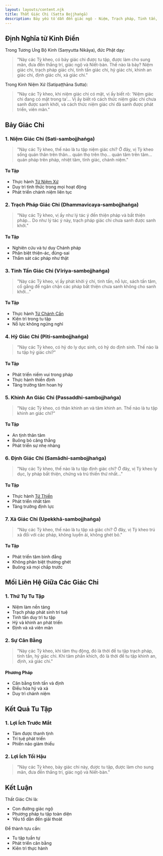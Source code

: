 ```yaml
---
layout: layouts/content.njk
title: Thất Giác Chi (Satta Bojjhaṅgā)
description: Bảy yếu tố dẫn đến giác ngộ - Niệm, Trạch pháp, Tinh tấn, Hỷ, Khinh an, Định, Xả
---
```


## Định Nghĩa từ Kinh Điển

Trong Tương Ưng Bộ Kinh (Saṃyutta Nikāya), đức Phật dạy:

> "Này các Tỳ kheo, có bảy giác chi được tu tập, được làm cho sung mãn, đưa đến thắng trí, giác ngộ và Niết-bàn. Thế nào là bảy? Niệm giác chi, trạch pháp giác chi, tinh tấn giác chi, hỷ giác chi, khinh an giác chi, định giác chi, xả giác chi."

Trong Kinh Niệm Xứ (Satipaṭṭhāna Sutta):

> "Này các Tỳ kheo, khi niệm giác chi có mặt, vị ấy biết rõ: 'Niệm giác chi đang có mặt trong ta'... Vị ấy biết rõ cách thức niệm giác chi chưa sanh được sanh khởi, và cách thức niệm giác chi đã sanh được phát triển, viên mãn."

## Bảy Giác Chi

### 1. Niệm Giác Chi (Sati-sambojjhaṅga)
> "Này các Tỳ kheo, thế nào là tu tập niệm giác chi? Ở đây, vị Tỳ kheo sống quán thân trên thân... quán thọ trên thọ... quán tâm trên tâm... quán pháp trên pháp, nhiệt tâm, tỉnh giác, chánh niệm."

#### Tu Tập
- Thực hành [Tứ Niệm Xứ](/content/tu-niem-xu/)
- Duy trì tỉnh thức trong mọi hoạt động
- Phát triển chánh niệm liên tục

### 2. Trạch Pháp Giác Chi (Dhammavicaya-sambojjhaṅga)
> "Này các Tỳ kheo, vị ấy như lý tác ý đến thiện pháp và bất thiện pháp... Do như lý tác ý này, trạch pháp giác chi chưa sanh được sanh khởi."

#### Tu Tập
- Nghiên cứu và tư duy Chánh pháp
- Phân biệt thiện-ác, đúng-sai
- Thẩm sát các pháp như thật

### 3. Tinh Tấn Giác Chi (Vīriya-sambojjhaṅga)
> "Này các Tỳ kheo, vị ấy phát khởi ý chí, tinh tấn, nỗ lực, sách tấn tâm, cố gắng để ngăn chận các pháp bất thiện chưa sanh không cho sanh khởi..."

#### Tu Tập
- Thực hành [Tứ Chánh Cần](/content/tu-chanh-can/)
- Kiên trì trong tu tập
- Nỗ lực không ngừng nghỉ

### 4. Hỷ Giác Chi (Pīti-sambojjhaṅga)
> "Này các Tỳ kheo, có hỷ do ly dục sinh, có hỷ do định sinh. Thế nào là tu tập hỷ giác chi?"

#### Tu Tập
- Phát triển niềm vui trong pháp
- Thực hành thiền định
- Tăng trưởng tâm hoan hỷ

### 5. Khinh An Giác Chi (Passaddhi-sambojjhaṅga)
> "Này các Tỳ kheo, có thân khinh an và tâm khinh an. Thế nào là tu tập khinh an giác chi?"

#### Tu Tập
- An tịnh thân tâm
- Buông bỏ căng thẳng
- Phát triển sự nhẹ nhàng

### 6. Định Giác Chi (Samādhi-sambojjhaṅga)
> "Này các Tỳ kheo, thế nào là tu tập định giác chi? Ở đây, vị Tỳ kheo ly dục, ly pháp bất thiện, chứng và trú thiền thứ nhất..."

#### Tu Tập
- Thực hành [Tứ Thiền](/content/tu-thien/)
- Phát triển nhất tâm
- Tăng trưởng định lực

### 7. Xả Giác Chi (Upekkhā-sambojjhaṅga)
> "Này các Tỳ kheo, thế nào là tu tập xả giác chi? Ở đây, vị Tỳ kheo trú xả đối với các pháp, không luyến ái, không ghét bỏ."

#### Tu Tập
- Phát triển tâm bình đẳng
- Không phân biệt thương ghét
- Buông xả mọi chấp trước

## Mối Liên Hệ Giữa Các Giác Chi

### 1. Thứ Tự Tu Tập
- Niệm làm nền tảng
- Trạch pháp phát sinh trí tuệ
- Tinh tấn duy trì tu tập
- Hỷ và khinh an phát triển
- Định và xả viên mãn

### 2. Sự Cân Bằng
> "Này các Tỳ kheo, khi tâm thụ động, đó là thời để tu tập trạch pháp, tinh tấn, hỷ giác chi. Khi tâm phấn khích, đó là thời để tu tập khinh an, định, xả giác chi."

#### Phương Pháp
- Cân bằng tinh tấn và định
- Điều hòa hỷ và xả
- Duy trì chánh niệm

## Kết Quả Tu Tập

### 1. Lợi Ích Trước Mắt
- Tâm được thanh tịnh
- Trí tuệ phát triển
- Phiền não giảm thiểu

### 2. Lợi Ích Tối Hậu
> "Này các Tỳ kheo, bảy giác chi này, được tu tập, được làm cho sung mãn, đưa đến thắng trí, giác ngộ và Niết-bàn."

## Kết Luận

Thất Giác Chi là:
- Con đường giác ngộ
- Phương pháp tu tập toàn diện
- Yếu tố dẫn đến giải thoát

Để thành tựu cần:
- Tu tập tuần tự
- Phát triển cân bằng
- Kiên trì thực hành
